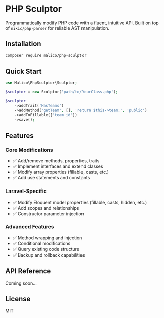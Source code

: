 # PHP Sculptor

Programmatically modify PHP code with a fluent, intuitive API. Built on top of `nikic/php-parser` for reliable AST manipulation.

## Installation

```bash
composer require malico/php-sculptor
```

## Quick Start

```php
use Malico\PhpSculptor\Sculptor;

$sculptor = new Sculptor('path/to/YourClass.php');

$sculptor
    ->addTrait('HasTeams')
    ->addMethod('getTeam', [], 'return $this->team;', 'public')
    ->addToFillable(['team_id'])
    ->save();
```

## Features

### Core Modifications
- ✅ Add/remove methods, properties, traits
- ✅ Implement interfaces and extend classes
- ✅ Modify array properties (fillable, casts, etc.)
- ✅ Add use statements and constants

### Laravel-Specific
- ✅ Modify Eloquent model properties (fillable, casts, hidden, etc.)
- ✅ Add scopes and relationships
- ✅ Constructor parameter injection

### Advanced Features
- ✅ Method wrapping and injection
- ✅ Conditional modifications
- ✅ Query existing code structure
- ✅ Backup and rollback capabilities

## API Reference

Coming soon...

## License

MIT